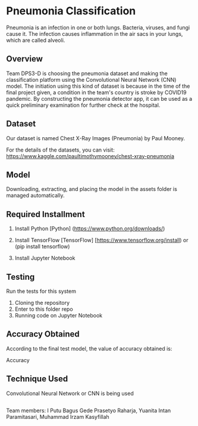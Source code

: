 # Pneumonia Classification 
Pneumonia is an infection in one or both lungs. Bacteria, viruses, and fungi cause it. 
The infection causes inflammation in the air sacs in your lungs, which are called alveoli.

## Overview
Team DPS3-D is choosing the pneumonia dataset and making the classification platform using the Convolutional Neural Network (CNN) model. The initiation using this kind of dataset is because in the time of the final project given, a condition in the team's country is stroke by COVID19 pandemic. By constructing the pneumonia detector app, it can be used as a quick preliminary examination for further check at the hospital.

## Dataset
Our dataset is named Chest X-Ray Images (Pneumonia) by Paul Mooney.

For the details of the datasets, you can visit: https://www.kaggle.com/paultimothymooney/chest-xray-pneumonia

## Model
Downloading, extracting, and placing the model in the assets folder is managed automatically.

## Required Installment 
1. Install Python 
    [Python] (https://www.python.org/downloads/)
    
2. Install TensorFlow
    [TensorFlow] [https://www.tensorflow.org/install) or (pip install tensorflow)
    
3. Install Jupyter Notebook

## Testing
Run the tests for this system 
1. Cloning the repository
2. Enter to this folder repo
3. Running code on Jupyter Notebook

## Accuracy Obtained
According to the final test model, the value of accuracy obtained is:

Accuracy

## Technique Used
Convolutional Neural Network or CNN is being used 

## 

Team members:
I Putu Bagus Gede Prasetyo Raharja,
Yuanita Intan Paramitasari,
Muhammad Irzam Kasyfillah

